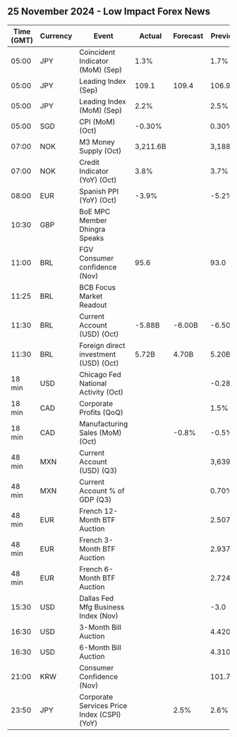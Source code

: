## 25 November 2024 - Low Impact Forex News

| Time (GMT) | Currency | Event | Actual | Forecast | Previous |
|------|----------|-------|--------|----------|----------|
| 05:00 | JPY | Coincident Indicator (MoM) (Sep) | 1.3% |  | 1.7% |
| 05:00 | JPY | Leading Index (Sep) | 109.1 | 109.4 | 106.9 |
| 05:00 | JPY | Leading Index (MoM) (Sep) | 2.2% |  | 2.5% |
| 05:00 | SGD | CPI (MoM) (Oct) | -0.30% |  | 0.30% |
| 07:00 | NOK | M3 Money Supply (Oct) | 3,211.6B |  | 3,188.3B |
| 07:00 | NOK | Credit Indicator (YoY) (Oct) | 3.8% |  | 3.7% |
| 08:00 | EUR | Spanish PPI (YoY) (Oct) | -3.9% |  | -5.2% |
| 10:30 | GBP | BoE MPC Member Dhingra Speaks |  |  |  |
| 11:00 | BRL | FGV Consumer confidence (Nov) | 95.6 |  | 93.0 |
| 11:25 | BRL | BCB Focus Market Readout |  |  |  |
| 11:30 | BRL | Current Account (USD) (Oct) | -5.88B | -6.00B | -6.50B |
| 11:30 | BRL | Foreign direct investment (USD) (Oct) | 5.72B | 4.70B | 5.20B |
| 18 min | USD | Chicago Fed National Activity (Oct) |  |  | -0.28 |
| 18 min | CAD | Corporate Profits (QoQ) |  |  | 1.5% |
| 18 min | CAD | Manufacturing Sales (MoM) (Oct) |  | -0.8% | -0.5% |
| 48 min | MXN | Current Account (USD) (Q3) |  |  | 3,639M |
| 48 min | MXN | Current Account % of GDP (Q3) |  |  | 0.70% |
| 48 min | EUR | French 12-Month BTF Auction |  |  | 2.507% |
| 48 min | EUR | French 3-Month BTF Auction |  |  | 2.937% |
| 48 min | EUR | French 6-Month BTF Auction |  |  | 2.724% |
| 15:30 | USD | Dallas Fed Mfg Business Index (Nov) |  |  | -3.0 |
| 16:30 | USD | 3-Month Bill Auction |  |  | 4.420% |
| 16:30 | USD | 6-Month Bill Auction |  |  | 4.310% |
| 21:00 | KRW | Consumer Confidence (Nov) |  |  | 101.7 |
| 23:50 | JPY | Corporate Services Price Index (CSPI) (YoY) |  | 2.5% | 2.6% |
